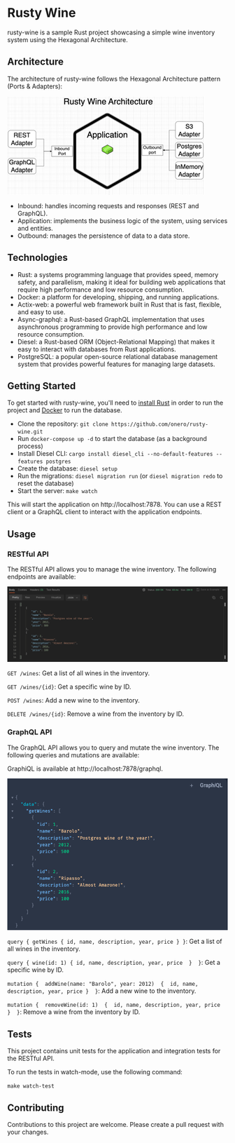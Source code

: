 # Rusty Wine
rusty-wine is a sample Rust project showcasing a simple wine inventory system using the Hexagonal Architecture.

## Architecture
The architecture of rusty-wine follows the Hexagonal Architecture pattern (Ports & Adapters):

![Architecture](img/architecture.png)

- Inbound: handles incoming requests and responses (REST and GraphQL).
- Application: implements the business logic of the system, using services and entities.
- Outbound: manages the persistence of data to a data store.

## Technologies
- Rust: a systems programming language that provides speed, memory safety, and parallelism, making it ideal for building web applications that require high performance and low resource consumption.
- Docker: a platform for developing, shipping, and running applications.
- Actix-web: a powerful web framework built in Rust that is fast, flexible, and easy to use.
- Async-graphql: a Rust-based GraphQL implementation that uses asynchronous programming to provide high performance and low resource consumption.
- Diesel: a Rust-based ORM (Object-Relational Mapping) that makes it easy to interact with databases from Rust applications.
- PostgreSQL: a popular open-source relational database management system that provides powerful features for managing large datasets.

## Getting Started
To get started with rusty-wine, you'll need to [install Rust](https://www.rust-lang.org/tools/install) in order to run the project and [Docker](https://docs.docker.com/get-docker/) to run the database.

- Clone the repository: ```git clone https://github.com/onero/rusty-wine.git```
- Run ```docker-compose up -d``` to start the database (as a background process)
- Install Diesel CLI: ```cargo install diesel_cli --no-default-features --features postgres```
- Create the database: ```diesel setup```
- Run the migrations: ```diesel migration run``` (or ```diesel migration redo``` to reset the database)
- Start the server: ```make watch```

This will start the application on http://localhost:7878. 
You can use a REST client or a GraphQL client to interact with the application endpoints.

## Usage
### RESTful API
The RESTful API allows you to manage the wine inventory. The following endpoints are available:

![getWines-rest](img/getWines-rest.png)

`GET /wines`: Get a list of all wines in the inventory.

`GET /wines/{id}`: Get a specific wine by ID.

`POST /wines`: Add a new wine to the inventory.

`DELETE /wines/{id}`: Remove a wine from the inventory by ID.

### GraphQL API
The GraphQL API allows you to query and mutate the wine inventory. The following queries and mutations are available:

GraphiQL is available at http://localhost:7878/graphql.

![getWines-graphql](img/getWines-graphiql.png)

`query {
getWines {
id,
name,
description,
year,
price
}
}`: Get a list of all wines in the inventory.

`query { wine(id: 1) { id,
name,
description,
year,
price 
} 
}`: Get a specific wine by ID.

`mutation { 
addWine(name: "Barolo", year: 2012) 
{ 
id,
name,
description,
year,
price
} 
}`: Add a new wine to the inventory.

`mutation { 
removeWine(id: 1) 
{ 
id,
name,
description,
year,
price 
} 
}`: Remove a wine from the inventory by ID.

## Tests
This project contains unit tests for the application and integration tests for the RESTful API.

To run the tests in watch-mode, use the following command:

```make watch-test```

## Contributing
Contributions to this project are welcome. Please create a pull request with your changes.